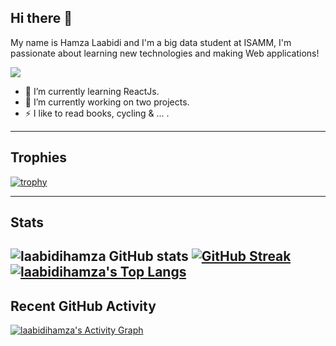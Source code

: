 
## Hi there 👋

My name is Hamza Laabidi and I'm a big data student at ISAMM, I'm passionate about learning new technologies and making Web applications!

<a href="https://github.com/DenverCoder1/readme-typing-svg">
<img src="https://readme-typing-svg.herokuapp.com?lines=Data+Analysis+Student;Full+Stack+Web+Developer&center=false&width=500&height=50">
</a>

- 🌱 I’m currently learning ReactJs.
- 🔭 I’m currently working on two projects.
- ⚡ I like to read books, cycling & ... .

---------------------------------------------------------------------------------------------------------------
## Trophies

[![trophy](https://github-profile-trophy.vercel.app/?username=laabidihamza&theme=radical)](https://github.com/ryo-ma/github-profile-trophy)

---------------------------------------------------------------------------------------------------------------
## Stats
![laabidihamza GitHub stats](https://github-readme-stats.vercel.app/api?username=laabidihamza&show-icons=true&theme=radical)
[![GitHub Streak](https://github-readme-streak-stats.herokuapp.com/?user=laabidihamza&theme=radical)](https://git.io/streak-stats) 
[![laabidihamza's Top Langs](https://github-readme-stats.vercel.app/api/top-langs/?username=laabidihamza&layout=compact&theme=radical)](https://github.com/anuraghazra/github-readme-stats)
---------------------------------------------------------------------------------------------------------------
## Recent GitHub Activity
   <a href="https://github.com/laabidihamza"><img alt="laabidihamza's Activity Graph" src="https://github-readme-activity-graph.cyclic.app/graph?username=laabidihamza&custom_title=laabidihamza's%20Contribution%20Graph&theme=react" /></a>
   
